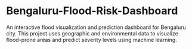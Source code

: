 # Bengaluru-Flood-Risk-Dashboard
An interactive flood visualization and prediction dashboard for Bengaluru city. This project uses geographic and environmental data to visualize flood-prone areas and predict severity levels using machine learning.
